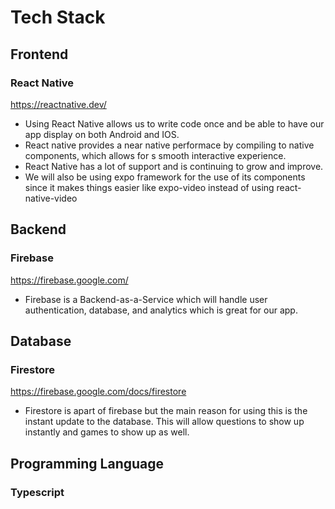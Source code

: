 # Tech Stack
## Frontend
### React Native
<https://reactnative.dev/>
- Using React Native allows us to write code once and be able to have our app display on both Android and IOS.
- React native provides a near native performace by compiling to native components, which allows for s smooth interactive experience.
- React Native has a lot of support and is continuing to grow and improve.
- We will also be using expo framework for the use of its components since it makes things easier like expo-video instead of using react-native-video
## Backend
### Firebase
<https://firebase.google.com/>
- Firebase is a Backend-as-a-Service which will handle user authentication, 
database, and analytics which is great for our app.
## Database
### Firestore
<https://firebase.google.com/docs/firestore>
- Firestore is apart of firebase but the main reason for using this is the instant update to the database. This will allow questions to show up instantly and games to show up as well.
## Programming Language
### Typescript
